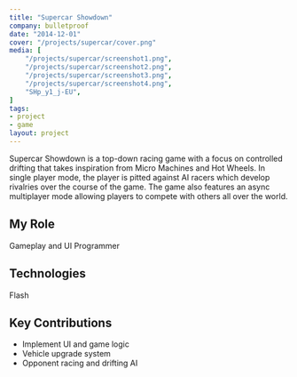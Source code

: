 ```yaml
---
title: "Supercar Showdown"
company: bulletproof
date: "2014-12-01"
cover: "/projects/supercar/cover.png"
media: [
    "/projects/supercar/screenshot1.png",
    "/projects/supercar/screenshot2.png",
    "/projects/supercar/screenshot3.png",
    "/projects/supercar/screenshot4.png",
    "SHp_y1_j-EU",
]
tags:
- project
- game
layout: project
---
```


Supercar Showdown is a top-down racing game with a focus on controlled drifting that takes inspiration from Micro Machines and Hot Wheels. In single player mode, the player is pitted against AI racers which develop rivalries over the course of the game. The game also features an async multiplayer mode allowing players to compete with others all over the world.

## My Role
Gameplay and UI Programmer

## Technologies
Flash

## Key Contributions
* Implement UI and game logic
* Vehicle upgrade system
* Opponent racing and drifting AI

<!-- ## Links -->
<!-- * [Play in browser](http://www.miniclip.com/games/supercar-showdown/en/) -->